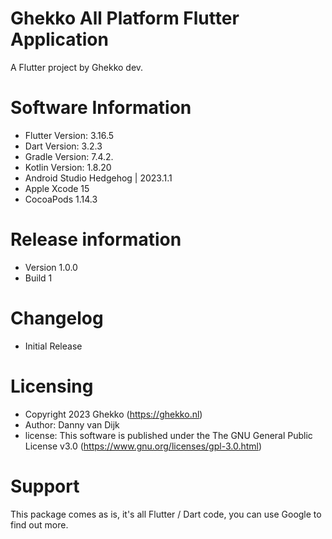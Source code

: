 # Ghekko All Platform Flutter Application

A Flutter project by Ghekko dev.

# Software Information

- Flutter Version: 3.16.5
- Dart Version: 3.2.3
- Gradle Version: 7.4.2.
- Kotlin Version: 1.8.20
- Android Studio Hedgehog | 2023.1.1
- Apple Xcode 15
- CocoaPods 1.14.3

# Release information

- Version 1.0.0
- Build 1

# Changelog
- Initial Release

# Licensing
- Copyright 2023 Ghekko (https://ghekko.nl)
- Author: Danny van Dijk
- license: This software is published under the The GNU General Public License v3.0 (https://www.gnu.org/licenses/gpl-3.0.html)
 

# Support
This package comes as is, it's all Flutter / Dart code, you can use Google to find out more.

